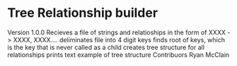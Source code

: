 # Tree Relationship builder
 Version 1.0.0
 Recieves a file of strings and relatioships in the form of XXXX -> XXXX, XXXX....
 deliminates file into 4 digit keys
 finds root of keys, which is the key that is never called as a child
 creates tree structure for all relationships
 prints text example of tree structure
 Contribuors
    Ryan McClain